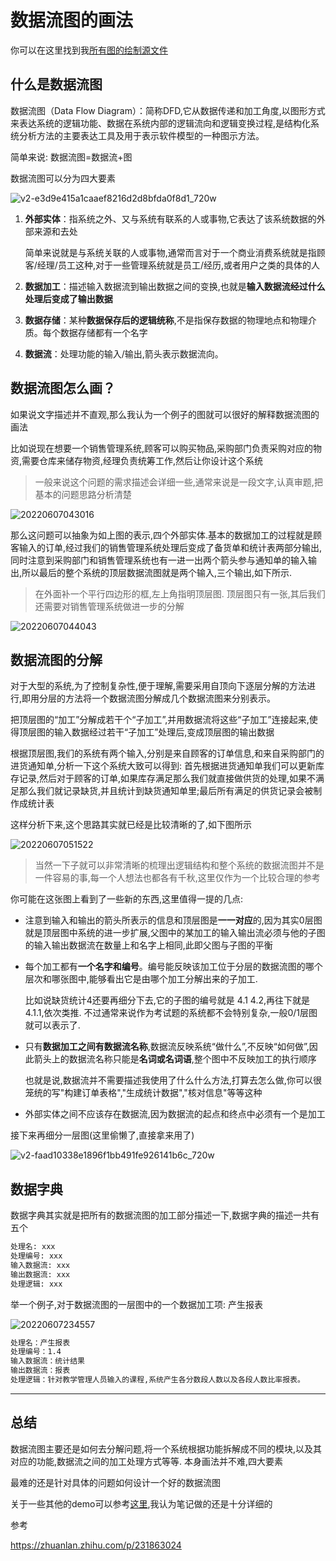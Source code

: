 # 数据流图的画法

你可以在这里找到我[所有图的绘制源文件](https://www.yuque.com/books/share/7a36531d-5b56-4a7a-b04e-87630f62eb41?#)

## 什么是数据流图

数据流图（Data Flow Diagram）：简称DFD,它从数据传递和加工角度,以图形方式来表达系统的逻辑功能、数据在系统内部的逻辑流向和逻辑变换过程,是结构化系统分析方法的主要表达工具及用于表示软件模型的一种图示方法。

简单来说: 数据流图=数据流+图

数据流图可以分为四大要素

![v2-e3d9e415a1caaef8216d2d8bfda0f8d1_720w](https://raw.githubusercontent.com/learner-lu/picbed/master/v2-e3d9e415a1caaef8216d2d8bfda0f8d1_720w.png)

1. **外部实体**：指系统之外、又与系统有联系的人或事物,它表达了该系统数据的外部来源和去处

   简单来说就是与系统关联的人或事物,通常而言对于一个商业消费系统就是指顾客/经理/员工这种,对于一些管理系统就是员工/经历,或者用户之类的具体的人

2. **数据加工**：描述输入数据流到输出数据之间的变换,也就是**输入数据流经过什么处理后变成了输出数据**

3. **数据存储**：某种**数据保存后的逻辑统称**,不是指保存数据的物理地点和物理介质。每个数据存储都有一个名字

4. **数据流**：处理功能的输入/输出,箭头表示数据流向。

## 数据流图怎么画？

如果说文字描述并不直观,那么我认为一个例子的图就可以很好的解释数据流图的画法

比如说现在想要一个销售管理系统,顾客可以购买物品,采购部门负责采购对应的物资,需要仓库来储存物资,经理负责统筹工作,然后让你设计这个系统

> 一般来说这个问题的需求描述会详细一些,通常来说是一段文字,认真审题,把基本的问题思路分析清楚

![20220607043016](https://raw.githubusercontent.com/learner-lu/picbed/master/20220607043016.png)

那么这问题可以抽象为如上图的表示,四个外部实体.基本的数据加工的过程就是顾客输入的订单,经过我们的销售管理系统处理后变成了备货单和统计表两部分输出,同时注意到采购部门和销售管理系统也有一进一出两个箭头参与通知单的输入输出,所以最后的整个系统的顶层数据流图就是两个输入,三个输出,如下所示.

> 在外面补一个平行四边形的框,左上角指明顶层图. 顶层图只有一张,其后我们还需要对销售管理系统做进一步的分解

![20220607044043](https://raw.githubusercontent.com/learner-lu/picbed/master/20220607044043.png)

## 数据流图的分解

对于大型的系统,为了控制复杂性,便于理解,需要采用自顶向下逐层分解的方法进行,即用分层的方法将一个数据流图分解成几个数据流图来分别表示。

把顶层图的“加工”分解成若干个“子加工”,并用数据流将这些“子加工”连接起来,使得顶层图的输入数据经过若干“子加工”处理后,变成顶层图的输出数据

根据顶层图,我们的系统有两个输入,分别是来自顾客的订单信息,和来自采购部门的进货通知单,分析一下这个系统大致可以得到: 首先根据进货通知单我们可以更新库存记录,然后对于顾客的订单,如果库存满足那么我们就直接做供货的处理,如果不满足那么我们就记录缺货,并且统计到缺货通知单里;最后所有满足的供货记录会被制作成统计表

这样分析下来,这个思路其实就已经是比较清晰的了,如下图所示

![20220607051522](https://raw.githubusercontent.com/learner-lu/picbed/master/20220607051522.png)

> 当然一下子就可以非常清晰的梳理出逻辑结构和整个系统的数据流图并不是一件容易的事,每一个人想法也都各有千秋,这里仅作为一个比较合理的参考

你可能在这张图上看到了一些新的东西,这里值得一提的几点:

- 注意到输入和输出的箭头所表示的信息和顶层图是**一一对应**的,因为其实0层图就是顶层图中系统的进一步扩展,父图中的某加工的输入输出流必须与他的子图的输入输出数据流在数量上和名字上相同,此即父图与子图的平衡
- 每个加工都有**一个名字和编号**。编号能反映该加工位于分层的数据流图的哪个层次和哪张图中,能够看出它是由哪个加工分解出来的子加工.

  比如说缺货统计4还要再细分下去,它的子图的编号就是 4.1 4.2,再往下就是4.1.1,依次类推. 不过通常来说作为考试题的系统都不会特别复杂,一般0/1层图就可以表示了.

- 只有**数据加工之间有数据流名称**,数据流反映系统“做什么”,不反映“如何做”,因此箭头上的数据流名称只能是**名词或名词语**,整个图中不反映加工的执行顺序

  也就是说,数据流并不需要描述我使用了什么什么方法,打算去怎么做,你可以很笼统的写"构建订单表格","生成统计数据","核对信息"等等这种

- 外部实体之间不应该存在数据流,因为数据流的起点和终点中必须有一个是加工

接下来再细分一层图(这里偷懒了,直接拿来用了)

![v2-faad10338e1896f1bb491fe926141b6c_720w](https://raw.githubusercontent.com/learner-lu/picbed/master/v2-faad10338e1896f1bb491fe926141b6c_720w.png)

## 数据字典

数据字典其实就是把所有的数据流图的加工部分描述一下,数据字典的描述一共有五个

```txt
处理名: xxx
处理编号: xxx
输入数据流: xxx
输出数据流: xxx
处理逻辑: xxx
```

举一个例子,对于数据流图的一层图中的一个数据加工项: 产生报表

![20220607234557](https://raw.githubusercontent.com/learner-lu/picbed/master/20220607234557.png)

```txt
处理名：产生报表
处理编号：1.4
输入数据流：统计结果
输出数据流：报表
处理逻辑：针对教学管理人员输入的课程,系统产生各分数段人数以及各段人数比率报表。
```



---

## 总结

数据流图主要还是如何去分解问题,将一个系统根据功能拆解成不同的模块,以及其对应的功能,数据流之间的加工处理方式等等. 本身画法并不难,四大要素

最难的还是针对具体的问题如何设计一个好的数据流图

关于一些其他的demo可以参考[这里](https://github.com/cuishuang/study-notes/blob/470b3c84bf326e3adb8af55f7cf277d7ec555ffa/Tools/%E6%95%B0%E6%8D%AE%E6%B5%81%E5%9B%BE.md),我认为笔记做的还是十分详细的

参考

https://zhuanlan.zhihu.com/p/231863024